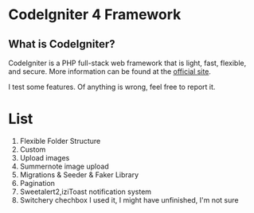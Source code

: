 
# CodeIgniter 4 Framework

## What is CodeIgniter?

CodeIgniter is a PHP full-stack web framework that is light, fast, flexible, and secure. 
More information can be found at the [official site](http://codeigniter.com).

 I test some features. Of anything is wrong, feel free to report it.

# List

 1. Flexible Folder Structure
 2. Custom 
 3. Upload images
 4. Summernote image upload
 5. Migrations & Seeder & Faker Library
 6. Pagination
 7. Sweetalert2,iziToast notification system 
 8. Switchery chechbox I used it, I might have  unfinished, I'm not sure
